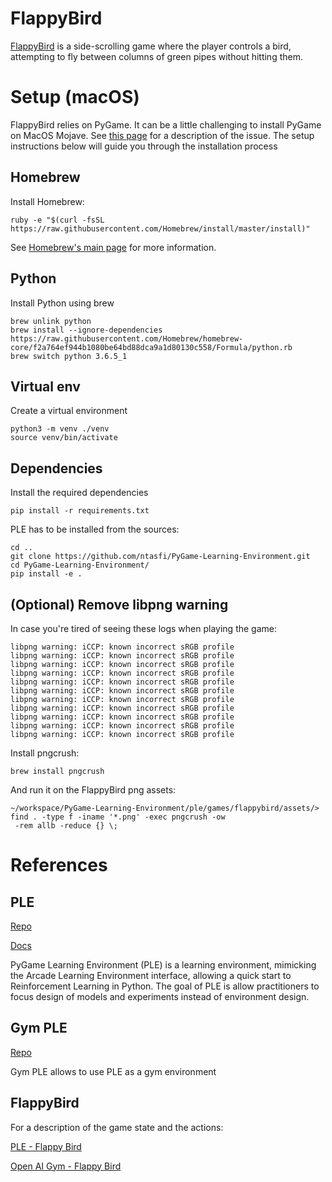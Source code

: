# FlappyBird

[FlappyBird](https://en.wikipedia.org/wiki/Flappy_Bird) is a side-scrolling game where the player controls a bird, 
attempting to fly between
 columns of green pipes without hitting them.

# Setup (macOS)

FlappyBird relies on PyGame. It can be a little challenging to install PyGame on MacOS Mojave. See [this page](https://github.com/pygame/pygame/issues/555) for a description of the issue. The setup instructions below will guide you through the installation process

## Homebrew
Install Homebrew:
```commandline
ruby -e "$(curl -fsSL https://raw.githubusercontent.com/Homebrew/install/master/install)"
```
See [Homebrew's main page](https://brew.sh/) for more information.

## Python
Install Python using brew
```commandline
brew unlink python 
brew install --ignore-dependencies https://raw.githubusercontent.com/Homebrew/homebrew-core/f2a764ef944b1080be64bd88dca9a1d80130c558/Formula/python.rb
brew switch python 3.6.5_1
```

## Virtual env
Create a virtual environment
```commandline
python3 -m venv ./venv
source venv/bin/activate
```

## Dependencies
Install the required dependencies
```commandline
pip install -r requirements.txt
```

PLE has to be installed from the sources:
```commandline
cd ..
git clone https://github.com/ntasfi/PyGame-Learning-Environment.git
cd PyGame-Learning-Environment/
pip install -e .
```

## (Optional) Remove libpng warning

In case you're tired of seeing these logs when playing the game:
```commandline
libpng warning: iCCP: known incorrect sRGB profile
libpng warning: iCCP: known incorrect sRGB profile
libpng warning: iCCP: known incorrect sRGB profile
libpng warning: iCCP: known incorrect sRGB profile
libpng warning: iCCP: known incorrect sRGB profile
libpng warning: iCCP: known incorrect sRGB profile
libpng warning: iCCP: known incorrect sRGB profile
libpng warning: iCCP: known incorrect sRGB profile
libpng warning: iCCP: known incorrect sRGB profile
libpng warning: iCCP: known incorrect sRGB profile
libpng warning: iCCP: known incorrect sRGB profile
```

Install pngcrush:
```commandline
brew install pngcrush
```
And run it on the FlappyBird png assets:
```commandline
~/workspace/PyGame-Learning-Environment/ple/games/flappybird/assets/> find . -type f -iname '*.png' -exec pngcrush -ow
 -rem allb -reduce {} \;
```

# References
## PLE
[Repo](https://github.com/ntasfi/PyGame-Learning-Environment)

[Docs](https://pygame-learning-environment.readthedocs.io/en/latest/user/home.html)

PyGame Learning Environment (PLE) is a learning environment, mimicking the 
Arcade Learning Environment interface, allowing a quick start to Reinforcement
 Learning in Python. The goal of PLE is allow practitioners to focus design of
 models and experiments instead of environment design.

## Gym PLE
[Repo](https://github.com/lusob/gym-ple)

Gym PLE allows to use PLE as a gym environment

## FlappyBird

For a description of the game state and the actions:

[PLE - Flappy Bird](https://pygame-learning-environment.readthedocs.io/en/latest/user/games/flappybird.html)

[Open AI Gym - Flappy Bird](https://github.com/openai/gym/wiki/Leaderboard#flappybird-v0)
